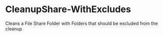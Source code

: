 # CleanupShare-WithExcludes
Cleans a File Share Folder with Folders that should be excluded from the cleanup
